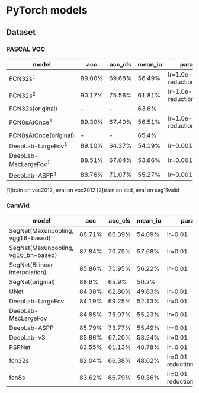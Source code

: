 # PyTorch models

## Dataset
### PASCAL VOC
model|acc|acc_cls|mean_iu|params
---|---|---|---|---
FCN32s<sup>1</sup>|89.00%|69.68%|56.49%|lr=1.0e-10<br>reduction='sum'
FCN32s<sup>2</sup>|90.17%|75.56%|61.81%|lr=1.0e-10<br>reduction='sum'
FCN32s(original)|-|-|63.6%|
FCN8sAtOnce<sup>1</sup>|89.30%|67.40%|56.51%|lr=1.0e-10<br>reduction='sum'
FCN8sAtOnce(original)|-|-|65.4%|
DeepLab-LargeFov<sup>1</sup>|89.10%|64.37%|54.19%|lr=0.001
DeepLab-MscLargeFov<sup>1</sup>|88.51%|67.04%|53.86%|lr=0.001
DeepLab-ASPP<sup>1</sup>|88.76%|71.07%|55.27%|lr=0.001
[1]train on voc2012, eval on voc2012
[2]train on sbd, eval on seg11valid

### CamVid
model|acc|acc_cls|mean_iu|params
---|---|---|---|---
SegNet(Maxunpooling, vgg16-based)|86.71%|66.39%|54.09%|lr=0.01
SegNet(Maxunpooling, vg16_bn-based)|87.84%|70.75%|57.68%|lr=0.01
SegNet(Bilinear interpolation)|85.86%|71.95%|56.22%|lr=0.01
SegNet(original)|88.6%|65.9%|50.2%
UNet|84.38%|62.80%|49.83%|lr=0.01
DeepLab-LargeFov|84.19%|69.25%|52.13%|lr=0.01
DeepLab-MscLargeFov|84.85%|75.97%|55.23%|lr=0.01
DeepLab-ASPP|85.79%|73.77%|55.49%|lr=0.01
DeepLab-v3|85.86%|67.20%|53.24%|lr=0.01
PSPNet|83.55%|61.13%|48.78%|lr=0.01
fcn32s|82.04%|66.38%|48.62%|lr=0.01<br>reduction='mean'
fcn8s|83.62%|66.79%|50.36%|lr=0.01<br>reduction='mean'